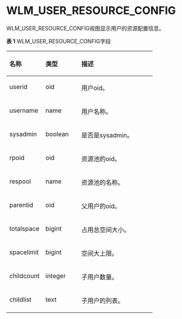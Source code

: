 # WLM\_USER\_RESOURCE\_CONFIG<a name="ZH-CN_TOPIC_0245374857"></a>

WLM\_USER\_RESOURCE\_CONFIG视图显示用户的资源配置信息。

**表 1**  WLM\_USER\_RESOURCE\_CONFIG字段

<a name="zh-cn_topic_0237122753_zh-cn_topic_0059778298_t8f0334486f934453827d563b90c86711"></a>
<table><thead align="left"><tr id="zh-cn_topic_0237122753_zh-cn_topic_0059778298_r2a0276b542d54fd0808927c2c54b0fc6"><th class="cellrowborder" valign="top" width="24.75%" id="mcps1.2.4.1.1"><p id="zh-cn_topic_0237122753_zh-cn_topic_0059778298_a5579cdd06a5645b3862144b2131a8649"><a name="zh-cn_topic_0237122753_zh-cn_topic_0059778298_a5579cdd06a5645b3862144b2131a8649"></a><a name="zh-cn_topic_0237122753_zh-cn_topic_0059778298_a5579cdd06a5645b3862144b2131a8649"></a>名称</p>
</th>
<th class="cellrowborder" valign="top" width="24.48%" id="mcps1.2.4.1.2"><p id="zh-cn_topic_0237122753_zh-cn_topic_0059778298_a1f7bf547d07e4656a132c0e34ba635ca"><a name="zh-cn_topic_0237122753_zh-cn_topic_0059778298_a1f7bf547d07e4656a132c0e34ba635ca"></a><a name="zh-cn_topic_0237122753_zh-cn_topic_0059778298_a1f7bf547d07e4656a132c0e34ba635ca"></a>类型</p>
</th>
<th class="cellrowborder" valign="top" width="50.77%" id="mcps1.2.4.1.3"><p id="zh-cn_topic_0237122753_zh-cn_topic_0059778298_a8447f6b31ba54199a8224fea8463c23d"><a name="zh-cn_topic_0237122753_zh-cn_topic_0059778298_a8447f6b31ba54199a8224fea8463c23d"></a><a name="zh-cn_topic_0237122753_zh-cn_topic_0059778298_a8447f6b31ba54199a8224fea8463c23d"></a>描述</p>
</th>
</tr>
</thead>
<tbody><tr id="zh-cn_topic_0237122753_zh-cn_topic_0059778298_rf8b75b68e6a24e29931035876b3c3dfb"><td class="cellrowborder" valign="top" width="24.75%" headers="mcps1.2.4.1.1 "><p id="zh-cn_topic_0237122753_p335416582038"><a name="zh-cn_topic_0237122753_p335416582038"></a><a name="zh-cn_topic_0237122753_p335416582038"></a>userid</p>
</td>
<td class="cellrowborder" valign="top" width="24.48%" headers="mcps1.2.4.1.2 "><p id="zh-cn_topic_0237122753_p9352858235"><a name="zh-cn_topic_0237122753_p9352858235"></a><a name="zh-cn_topic_0237122753_p9352858235"></a>oid</p>
</td>
<td class="cellrowborder" valign="top" width="50.77%" headers="mcps1.2.4.1.3 "><p id="zh-cn_topic_0237122753_p18351858239"><a name="zh-cn_topic_0237122753_p18351858239"></a><a name="zh-cn_topic_0237122753_p18351858239"></a>用户oid。</p>
</td>
</tr>
<tr id="zh-cn_topic_0237122753_zh-cn_topic_0059778298_r685dd7e8104e4020b260711d0d1cf9a9"><td class="cellrowborder" valign="top" width="24.75%" headers="mcps1.2.4.1.1 "><p id="zh-cn_topic_0237122753_p1034915816316"><a name="zh-cn_topic_0237122753_p1034915816316"></a><a name="zh-cn_topic_0237122753_p1034915816316"></a>username</p>
</td>
<td class="cellrowborder" valign="top" width="24.48%" headers="mcps1.2.4.1.2 "><p id="zh-cn_topic_0237122753_p133473581236"><a name="zh-cn_topic_0237122753_p133473581236"></a><a name="zh-cn_topic_0237122753_p133473581236"></a>name</p>
</td>
<td class="cellrowborder" valign="top" width="50.77%" headers="mcps1.2.4.1.3 "><p id="zh-cn_topic_0237122753_p9346135817311"><a name="zh-cn_topic_0237122753_p9346135817311"></a><a name="zh-cn_topic_0237122753_p9346135817311"></a>用户名称。</p>
</td>
</tr>
<tr id="zh-cn_topic_0237122753_zh-cn_topic_0059778298_r45542ef0924c49f2a21c540acd3c90e3"><td class="cellrowborder" valign="top" width="24.75%" headers="mcps1.2.4.1.1 "><p id="zh-cn_topic_0237122753_p6344958938"><a name="zh-cn_topic_0237122753_p6344958938"></a><a name="zh-cn_topic_0237122753_p6344958938"></a>sysadmin</p>
</td>
<td class="cellrowborder" valign="top" width="24.48%" headers="mcps1.2.4.1.2 "><p id="zh-cn_topic_0237122753_p18342858232"><a name="zh-cn_topic_0237122753_p18342858232"></a><a name="zh-cn_topic_0237122753_p18342858232"></a>boolean</p>
</td>
<td class="cellrowborder" valign="top" width="50.77%" headers="mcps1.2.4.1.3 "><p id="zh-cn_topic_0237122753_p43408581637"><a name="zh-cn_topic_0237122753_p43408581637"></a><a name="zh-cn_topic_0237122753_p43408581637"></a>是否是sysadmin。</p>
</td>
</tr>
<tr id="zh-cn_topic_0237122753_zh-cn_topic_0059778298_ra3bccb8528cd408aa54f8e30557c0359"><td class="cellrowborder" valign="top" width="24.75%" headers="mcps1.2.4.1.1 "><p id="zh-cn_topic_0237122753_p1233816581332"><a name="zh-cn_topic_0237122753_p1233816581332"></a><a name="zh-cn_topic_0237122753_p1233816581332"></a>rpoid</p>
</td>
<td class="cellrowborder" valign="top" width="24.48%" headers="mcps1.2.4.1.2 "><p id="zh-cn_topic_0237122753_p1433615813319"><a name="zh-cn_topic_0237122753_p1433615813319"></a><a name="zh-cn_topic_0237122753_p1433615813319"></a>oid</p>
</td>
<td class="cellrowborder" valign="top" width="50.77%" headers="mcps1.2.4.1.3 "><p id="zh-cn_topic_0237122753_p1086231943415"><a name="zh-cn_topic_0237122753_p1086231943415"></a><a name="zh-cn_topic_0237122753_p1086231943415"></a>资源池的oid。</p>
</td>
</tr>
<tr id="zh-cn_topic_0237122753_zh-cn_topic_0059778298_rd7538143f1a648d2ae003ee563237226"><td class="cellrowborder" valign="top" width="24.75%" headers="mcps1.2.4.1.1 "><p id="zh-cn_topic_0237122753_p833375814319"><a name="zh-cn_topic_0237122753_p833375814319"></a><a name="zh-cn_topic_0237122753_p833375814319"></a>respool</p>
</td>
<td class="cellrowborder" valign="top" width="24.48%" headers="mcps1.2.4.1.2 "><p id="zh-cn_topic_0237122753_p3331558638"><a name="zh-cn_topic_0237122753_p3331558638"></a><a name="zh-cn_topic_0237122753_p3331558638"></a>name</p>
</td>
<td class="cellrowborder" valign="top" width="50.77%" headers="mcps1.2.4.1.3 "><p id="zh-cn_topic_0237122753_p15330155819313"><a name="zh-cn_topic_0237122753_p15330155819313"></a><a name="zh-cn_topic_0237122753_p15330155819313"></a>资源池的名称。</p>
</td>
</tr>
<tr id="zh-cn_topic_0237122753_zh-cn_topic_0059778298_ra831355d65f64e7b92f51f84021f4947"><td class="cellrowborder" valign="top" width="24.75%" headers="mcps1.2.4.1.1 "><p id="zh-cn_topic_0237122753_p6328175813310"><a name="zh-cn_topic_0237122753_p6328175813310"></a><a name="zh-cn_topic_0237122753_p6328175813310"></a>parentid</p>
</td>
<td class="cellrowborder" valign="top" width="24.48%" headers="mcps1.2.4.1.2 "><p id="zh-cn_topic_0237122753_p1532620586311"><a name="zh-cn_topic_0237122753_p1532620586311"></a><a name="zh-cn_topic_0237122753_p1532620586311"></a>oid</p>
</td>
<td class="cellrowborder" valign="top" width="50.77%" headers="mcps1.2.4.1.3 "><p id="zh-cn_topic_0237122753_p932414581733"><a name="zh-cn_topic_0237122753_p932414581733"></a><a name="zh-cn_topic_0237122753_p932414581733"></a>父用户的oid。</p>
</td>
</tr>
<tr id="zh-cn_topic_0237122753_zh-cn_topic_0059778298_rdb4c5c3a41fb4325a8c11787c3af82b1"><td class="cellrowborder" valign="top" width="24.75%" headers="mcps1.2.4.1.1 "><p id="zh-cn_topic_0237122753_p10322158338"><a name="zh-cn_topic_0237122753_p10322158338"></a><a name="zh-cn_topic_0237122753_p10322158338"></a>totalspace</p>
</td>
<td class="cellrowborder" valign="top" width="24.48%" headers="mcps1.2.4.1.2 "><p id="zh-cn_topic_0237122753_p1232075817314"><a name="zh-cn_topic_0237122753_p1232075817314"></a><a name="zh-cn_topic_0237122753_p1232075817314"></a>bigint</p>
</td>
<td class="cellrowborder" valign="top" width="50.77%" headers="mcps1.2.4.1.3 "><p id="zh-cn_topic_0237122753_p15282115817316"><a name="zh-cn_topic_0237122753_p15282115817316"></a><a name="zh-cn_topic_0237122753_p15282115817316"></a>占用总空间大小。</p>
</td>
</tr>
<tr id="zh-cn_topic_0237122753_row8497156641"><td class="cellrowborder" valign="top" width="24.75%" headers="mcps1.2.4.1.1 "><p id="zh-cn_topic_0237122753_p1549820561242"><a name="zh-cn_topic_0237122753_p1549820561242"></a><a name="zh-cn_topic_0237122753_p1549820561242"></a>spacelimit</p>
</td>
<td class="cellrowborder" valign="top" width="24.48%" headers="mcps1.2.4.1.2 "><p id="zh-cn_topic_0237122753_p114981256141"><a name="zh-cn_topic_0237122753_p114981256141"></a><a name="zh-cn_topic_0237122753_p114981256141"></a>bigint</p>
</td>
<td class="cellrowborder" valign="top" width="50.77%" headers="mcps1.2.4.1.3 "><p id="zh-cn_topic_0237122753_p19498756940"><a name="zh-cn_topic_0237122753_p19498756940"></a><a name="zh-cn_topic_0237122753_p19498756940"></a>空间大上限。</p>
</td>
</tr>
<tr id="zh-cn_topic_0237122753_row138151902054"><td class="cellrowborder" valign="top" width="24.75%" headers="mcps1.2.4.1.1 "><p id="zh-cn_topic_0237122753_p281616015510"><a name="zh-cn_topic_0237122753_p281616015510"></a><a name="zh-cn_topic_0237122753_p281616015510"></a>childcount</p>
</td>
<td class="cellrowborder" valign="top" width="24.48%" headers="mcps1.2.4.1.2 "><p id="zh-cn_topic_0237122753_p18816301655"><a name="zh-cn_topic_0237122753_p18816301655"></a><a name="zh-cn_topic_0237122753_p18816301655"></a>integer</p>
</td>
<td class="cellrowborder" valign="top" width="50.77%" headers="mcps1.2.4.1.3 "><p id="zh-cn_topic_0237122753_p78161001653"><a name="zh-cn_topic_0237122753_p78161001653"></a><a name="zh-cn_topic_0237122753_p78161001653"></a>子用户数量。</p>
</td>
</tr>
<tr id="zh-cn_topic_0237122753_row114135515512"><td class="cellrowborder" valign="top" width="24.75%" headers="mcps1.2.4.1.1 "><p id="zh-cn_topic_0237122753_p44140519512"><a name="zh-cn_topic_0237122753_p44140519512"></a><a name="zh-cn_topic_0237122753_p44140519512"></a>childlist</p>
</td>
<td class="cellrowborder" valign="top" width="24.48%" headers="mcps1.2.4.1.2 "><p id="zh-cn_topic_0237122753_p1641413520510"><a name="zh-cn_topic_0237122753_p1641413520510"></a><a name="zh-cn_topic_0237122753_p1641413520510"></a>text</p>
</td>
<td class="cellrowborder" valign="top" width="50.77%" headers="mcps1.2.4.1.3 "><p id="zh-cn_topic_0237122753_p20414751057"><a name="zh-cn_topic_0237122753_p20414751057"></a><a name="zh-cn_topic_0237122753_p20414751057"></a>子用户的列表。</p>
</td>
</tr>
</tbody>
</table>

